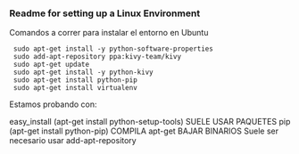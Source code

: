 ### Readme for setting up a Linux Environment

Comandos a correr para instalar el entorno en Ubuntu

     sudo apt-get install -y python-software-properties
     sudo add-apt-repository ppa:kivy-team/kivy
     sudo apt-get update
     sudo apt-get install -y python-kivy
     sudo apt-get install python-pip
     sudo apt-get install virtualenv


Estamos probando con:

easy_install (apt-get install python-setup-tools)  SUELE USAR PAQUETES
pip          (apt-get install python-pip)          COMPILA
apt-get                                            BAJAR BINARIOS
             Suele ser necesario usar add-apt-repository
